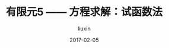 ---
layout: post
author: liuxin
title: 有限元5 —— 方程求解：试函数法
date: 2017-02-05
category: comsol
tags: 有限元
---